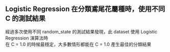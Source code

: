 ## Logistic Regression 在分類鳶尾花屬種時，使用不同 C 的測試結果
經過多次使用不同 random_state 的測試結果發現，此 dataset 使用 Logistic Regression 演算法時  
在 C = 1.0 的時候最穩定，大多數情形都能在 C = 1.0 產生最佳的分類結果

